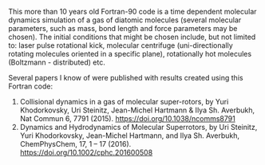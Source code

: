 This more than 10 years old Fortran-90 code is a time dependent molecular dynamics simulation of a gas of diatomic molecules (several molecular parameters, such as mass, bond length and force parameters may be chosen). 
The initial conditions that might be chosen include, but not limited to: laser pulse rotational kick, molecular centrifuge (uni-directionally rotating molecules oriented in a specific plane), rotationally hot molecules 
(Boltzmann - distributed) etc.

Several papers I know of were published with results created using this Fortran code:
1. Collisional dynamics in a gas of molecular super-rotors, by Yuri Khodorkovsky, Uri Steinitz, Jean-Michel Hartmann & Ilya Sh. Averbukh, Nat Commun 6, 7791 (2015). https://doi.org/10.1038/ncomms8791
2. Dynamics and Hydrodynamics of Molecular Superrotors, by Uri Steinitz, Yuri Khodorkovsky, Jean-Michel Hartmann, and Ilya Sh. Averbukh, ChemPhysChem, 17, 1 – 17 (2016).  https://doi.org/10.1002/cphc.201600508
 
